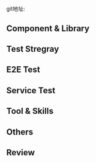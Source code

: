 # 

git地址: 

## Component & Library

## Test Stregray

## E2E Test

## Service Test

## Tool & Skills

## Others

## Review



